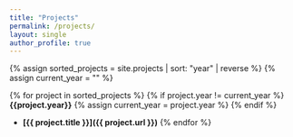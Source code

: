 ```yaml
---
title: "Projects"
permalink: /projects/
layout: single
author_profile: true
---
```


{% assign sorted_projects = site.projects | sort: "year" | reverse %}
{% assign current_year = "" %}

{% for project in sorted_projects %}
  {% if project.year != current_year %}
    **{{project.year}}**
  {% assign current_year = project.year %}
  {% endif %}

  - **[{{ project.title }}]({{ project.url }})**
{% endfor %}
